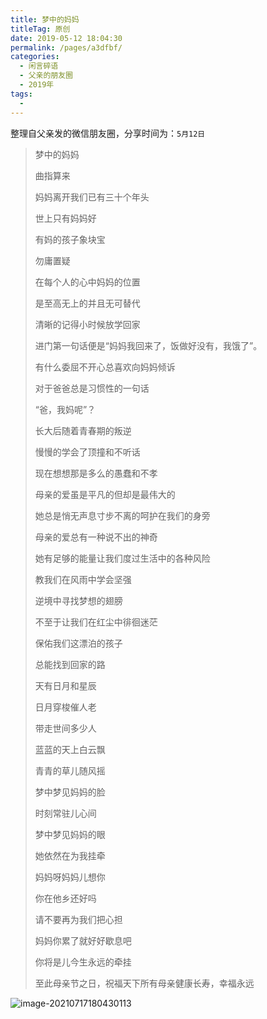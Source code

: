 ```yaml
---
title: 梦中的妈妈
titleTag: 原创
date: 2019-05-12 18:04:30
permalink: /pages/a3dfbf/
categories:
  - 闲言碎语
  - 父亲的朋友圈
  - 2019年
tags:
  - 
---
```

整理自父亲发的微信朋友圈，分享时间为：`5月12日`



> 梦中的妈妈
>
> 
>
> 曲指算来
>
> 妈妈离开我们已有三十个年头
>
> 世上只有妈妈好
>
> 有妈的孩子象块宝
>
> 勿庸置疑
>
> 在每个人的心中妈妈的位置
>
> 是至高无上的并且无可替代
>
> 清晰的记得小时候放学回家
>
> 进门第一句话便是“妈妈我回来了，饭做好没有，我饿了”。
>
> 有什么委屈不开心总喜欢向妈妈倾诉
>
> 对于爸爸总是习惯性的一句话
>
> “爸，我妈呢”？
>
> 长大后随着青春期的叛逆
>
> 慢慢的学会了顶撞和不听话
>
> 现在想想那是多么的愚蠢和不孝
>
> 
>
> 
>
> 母亲的爱虽是平凡的但却是最伟大的
>
> 她总是悄无声息寸步不离的呵护在我们的身旁
>
> 母亲的爱总有一种说不出的神奇
>
> 她有足够的能量让我们度过生活中的各种风险
>
> 教我们在风雨中学会坚强
>
> 逆境中寻找梦想的翅膀
>
> 不至于让我们在红尘中徘徊迷茫
>
> 保佑我们这漂泊的孩子
>
> 总能找到回家的路
>
> 
>
> 
>
> 天有日月和星辰
>
> 日月穿梭催人老
>
> 带走世间多少人
>
> 蓝蓝的天上白云飘
>
> 青青的草儿随风摇
>
> 梦中梦见妈妈的脸
>
> 时刻常驻儿心间
>
> 梦中梦见妈妈的眼
>
> 她依然在为我挂牵
>
> 妈妈呀妈妈儿想你
>
> 你在他乡还好吗
>
> 请不要再为我们把心担
>
> 妈妈你累了就好好歇息吧
>
> 你将是儿今生永远的牵挂
>
> 
>
> 
>
> 至此母亲节之日，祝福天下所有母亲健康长寿，幸福永远

![image-20210717180430113](http://t.eryajf.net/imgs/2021/09/474346c8183d4433.jpg)
